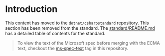 # Introduction

This content has moved to the [`dotnet/csharpstandard`](https://github.com/dotnet/csharpstandard) repository. This section has been removed from the standard. The [standard/README.md](https://github.com/dotnet/csharpstandard/blob/draft-v6/standard/README.md) has a detailed table of contents for the standard.

> To view the text of the Microsoft spec before merging with the ECMA text, checkout the [ms-spec-text](https://github.com/dotnet/csharplang/releases/tag/ms-spec-text) tag in this repository.
